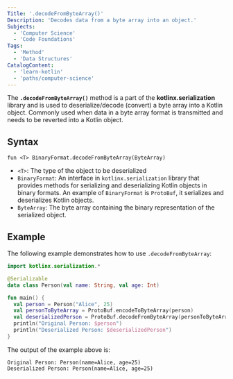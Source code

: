 ```yaml
---
Title: '.decodeFromByteArray()'
Description: 'Decodes data from a byte array into an object.'
Subjects:
  - 'Computer Science'
  - 'Code Foundations'
Tags:
  - 'Method'
  - 'Data Structures'
CatalogContent:
  - 'learn-kotlin'
  - 'paths/computer-science'
---
```


The **`.decodeFromByteArray()`** method is a part of the **kotlinx.serialization** library and is used to deserialize/decode (convert) a byte array into a Kotlin object. Commonly used when data in a byte array format is transmitted and needs to be reverted into a Kotlin object. 

## Syntax

```pseudo
fun <T> BinaryFormat.decodeFromByteArray(ByteArray)
```

- `<T>`: The type of the object to be deserialized
- `BinaryFormat`: An interface in `kotlinx.serialization` library that provides methods for serializing and deserializing Kotlin objects in binary formats. An example of `BinaryFormat` is `ProtoBuf`, it serializes and deserializes Kotlin objects.
- `ByteArray`: The byte array containing the binary representation of the serialized object.

## Example

The following example demonstrates how to use `.decodeFromByteArray`:

```kotlin
import kotlinx.serialization.*

@Serializable
data class Person(val name: String, val age: Int)

fun main() {
  val person = Person("Alice", 25)
  val personToByteArray = ProtoBuf.encodeToByteArray(person)
  val deserializedPerson = ProtoBuf.decodeFromByteArray(personToByteArray)
  println("Original Person: $person")
  println("Deserialized Person: $deserializedPerson")
}
```

The output of the example above is:

```shell
Original Person: Person(name=Alice, age=25)
Deserialized Person: Person(name=Alice, age=25)
```
